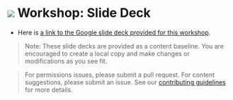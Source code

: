 # ![](https://ga-dash.s3.amazonaws.com/production/assets/logo-9f88ae6c9c3871690e33280fcf557f33.png) Workshop: Slide Deck

- Here is [a link to the Google slide deck provided for this workshop](https://drive.google.com/drive/u/0/folders/0B0TTz0OuJ8siRVpMRUFBSExVUlk).

> Note: These slide decks are provided as a content baseline. You are encouraged to create a local copy and make changes or modifications as you see fit.

> For permissions issues, please submit a pull request. For content suggestions, please submit an issue. See our [contributing guidelines](../../../contributing.md) for more details.
